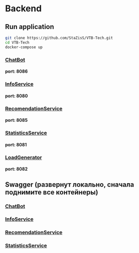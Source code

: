# Backend

## Run application

```bash
git clone https://github.com/StaZisS/VTB-Tech.git
cd VTB-Tech
docker-compose up
```

### [ChatBot](ChatBot/src/main/java/com/example/chatbot/ChatBotApplication.java)

#### port: 8086

### [InfoService](InfoService/src/main/java/com/example/infoservice/InfoServiceApplication.java)

#### port: 8080

### [RecomendationService](RecomendationService/src/main/java/com/example/recomendationservice/RecomendationServiceApplication.java)

#### port: 8085

### [StatisticsService](StatisticsService/src/main/java/com/example/statisticsservice/StatisticsServiceApplication.java)

#### port: 8081

### [LoadGenerator](LoadGenerator/src/main/java/com/example/loadgenerator/LoadGeneratorApplication.java)

#### port: 8082

## Swagger (развернут локально, сначала поднимите все контейнеры) 

### [ChatBot](http://localhost:8086/swagger-ui.html)

### [InfoService](http://localhost:8080/swagger-ui.html)

### [RecomendationService](http://localhost:8085/swagger-ui.html)

### [StatisticsService](http://localhost:8081/swagger-ui.html)
